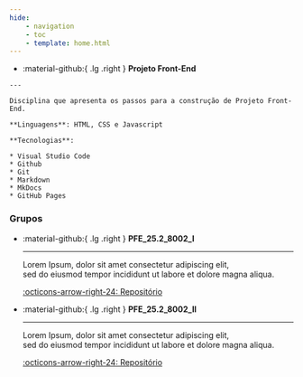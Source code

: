 ```yaml
---
hide:
    - navigation
    - toc
    - template: home.html
---
```



-    :material-github:{ .lg .right } __Projeto Front-End__
    
    ---
    
    Disciplina que apresenta os passos para a construção de Projeto Front-End.
    
    **Linguagens**: HTML, CSS e Javascript
    
    **Tecnologias**:
    
    * Visual Studio Code
    * Github
    * Git
    * Markdown
    * MkDocs
    * GitHub Pages
  
### Grupos

<div class="grid cards" style="grid-template-columns: repeat(2, 1fr); background: var(--md-default-bg-color);" markdown>

-   :material-github:{ .lg .right } __PFE_25.2_8002_I__

    ---

    Lorem Ipsum, dolor sit amet consectetur adipiscing elit,    
    sed do eiusmod tempor incididunt ut labore et dolore magna aliqua.

    [:octicons-arrow-right-24: Repositório](https://github.com/Projetos-de-Extensao/PFE_25.2_8002_I)

-   :material-github:{ .lg .right } __PFE_25.2_8002_II__

    ---

    Lorem Ipsum, dolor sit amet consectetur adipiscing elit,    
    sed do eiusmod tempor incididunt ut labore et dolore magna aliqua.

    [:octicons-arrow-right-24: Repositório](https://github.com/Projetos-de-Extensao/PFE_25.2_8002_II)

</div>







